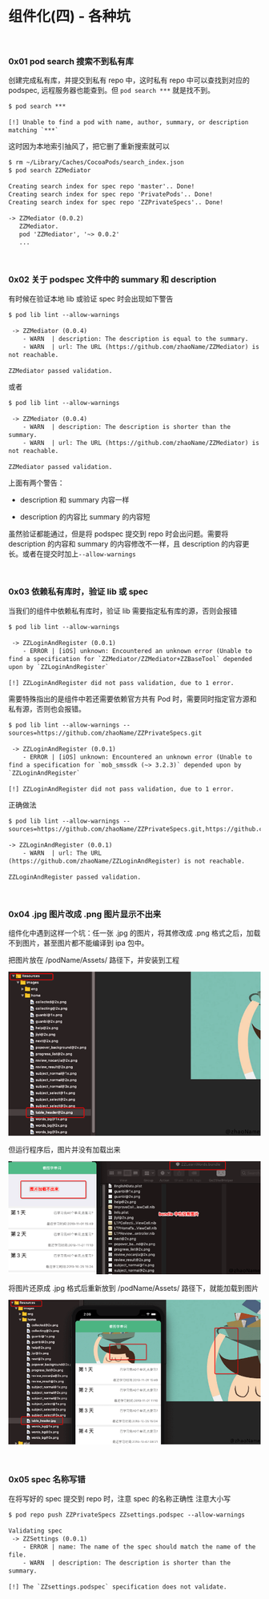 
# 组件化(四) - 各种坑

<br>


### 0x01 pod search 搜索不到私有库

创建完成私有库，并提交到私有 repo 中，这时私有 repo 中可以查找到对应的 podspec, 远程服务器也能查到。但 `pod search ***` 就是找不到。

```
$ pod search ***

[!] Unable to find a pod with name, author, summary, or description matching `***`
```

这时因为本地索引抽风了，把它删了重新搜索就可以

```
$ rm ~/Library/Caches/CocoaPods/search_index.json
$ pod search ZZMediator

Creating search index for spec repo 'master'.. Done!
Creating search index for spec repo 'PrivatePods'.. Done!
Creating search index for spec repo 'ZZPrivateSpecs'.. Done!

-> ZZMediator (0.0.2)
   ZZMediator.
   pod 'ZZMediator', '~> 0.0.2'
   ...
```

<br>

### 0x02 关于 podspec 文件中的 summary 和 description

有时候在验证本地 lib 或验证 spec 时会出现如下警告

```
$ pod lib lint --allow-warnings

 -> ZZMediator (0.0.4)
    - WARN  | description: The description is equal to the summary.
    - WARN  | url: The URL (https://github.com/zhaoName/ZZMediator) is not reachable.

ZZMediator passed validation.
```

或者

```
$ pod lib lint --allow-warnings

 -> ZZMediator (0.0.4)
    - WARN  | description: The description is shorter than the summary.
    - WARN  | url: The URL (https://github.com/zhaoName/ZZMediator) is not reachable.
    
ZZMediator passed validation.
```

上面有两个警告：

- description 和 summary 内容一样

- description 的内容比 summary 的内容短

虽然验证都能通过，但是将 podspec 提交到 repo 时会出问题。需要将 description 的内容和 summary 的内容修改不一样，且 description 的内容更长。或者在提交时加上`--allow-warnings`

<br>


### 0x03 依赖私有库时，验证 lib 或 spec 


当我们的组件中依赖私有库时，验证 lib 需要指定私有库的源，否则会报错

```
$ pod lib lint --allow-warnings

 -> ZZLoginAndRegister (0.0.1)
    - ERROR | [iOS] unknown: Encountered an unknown error (Unable to find a specification for `ZZMediator/ZZMediator+ZZBaseTool` depended upon by `ZZLoginAndRegister`

[!] ZZLoginAndRegister did not pass validation, due to 1 error.
```

需要特殊指出的是组件中若还需要依赖官方共有 Pod 时，需要同时指定官方源和私有源，否则也会报错。

```
$ pod lib lint --allow-warnings --sources=https://github.com/zhaoName/ZZPrivateSpecs.git

 -> ZZLoginAndRegister (0.0.1)
    - ERROR | [iOS] unknown: Encountered an unknown error (Unable to find a specification for `mob_smssdk (~> 3.2.3)` depended upon by `ZZLoginAndRegister`

[!] ZZLoginAndRegister did not pass validation, due to 1 error.
```

正确做法

```
$ pod lib lint --allow-warnings --sources=https://github.com/zhaoName/ZZPrivateSpecs.git,https://github.com/CocoaPods/Specs.git 

-> ZZLoginAndRegister (0.0.1)
    - WARN  | url: The URL (https://github.com/zhaoName/ZZLoginAndRegister) is not reachable.

ZZLoginAndRegister passed validation.
```


<br>


### 0x04 .jpg 图片改成 .png 图片显示不出来


组件化中遇到这样一个坑：任一张 .jpg 的图片，将其修改成 .png 格式之后，加载不到图片，甚至图片都不能编译到 ipa 包中。

把图片放在 /podName/Assets/ 路径下，并安装到工程

![](../images/iOS/Componentization/ModulError_images01.png)

但运行程序后，图片并没有加载出来

![](../images/iOS/Componentization/ModulError_images02.png)


将图片还原成 .jpg 格式后重新放到 /podName/Assets/ 路径下，就能加载到图片

![](../images/iOS/Componentization/ModulError_images03.png)

<br>

### 0x05 spec 名称写错

在将写好的 spec 提交到 repo 时，注意 spec 的名称正确性 注意大小写

```
$ pod repo push ZZPrivateSpecs ZZsettings.podspec --allow-warnings                                            

Validating spec
 -> ZZSettings (0.0.1)
    - ERROR | name: The name of the spec should match the name of the file.
    - WARN  | description: The description is shorter than the summary.

[!] The `ZZsettings.podspec` specification does not validate.
```

<br>

